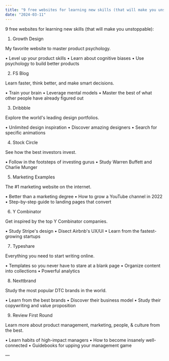 ```yaml
---
title: "9 free websites for learning new skills (that will make you unstoppable):"
date: "2024-03-11"
---
```


9 free websites for learning new skills (that will make you unstoppable):

1. Growth Design

My favorite website to master product psychology.

• Level up your product skills
• Learn about cognitive biases
• Use psychology to build better products

2. FS Blog

Learn faster, think better, and make smart decisions.

• Train your brain
• Leverage mental models
• Master the best of what other people have already figured out

3. Dribbble

Explore the world's leading design portfolios.

• Unlimited design inspiration
• Discover amazing designers
• Search for specific animations

4. Stock Circle

See how the best investors invest.

• Follow in the footsteps of investing gurus
• Study Warren Buffett and Charlie Munger

5. Marketing Examples

The #1 marketing website on the internet.

• Better than a marketing degree
• How to grow a YouTube channel in 2022
• Step-by-step guide to landing pages that convert

6. Y Combinator

Get inspired by the top Y Combinator companies.

• Study Stripe's design
• Disect Airbnb's UX/UI
• Learn from the fastest-growing startups

7. Typeshare

Everything you need to start writing online.

• Templates so you never have to stare at a blank page
• Organize content into collections
• Powerful analytics

8. Nexttbrand

Study the most popular DTC brands in the world.

• Learn from the best brands
• Discover their business model
• Study their copywriting and value proposition

9. Review First Round

Learn more about product management, marketing, people, & culture from the best.

• Learn habits of high-impact managers
• How to become insanely well-connected
• Guidebooks for upping your management game

—
